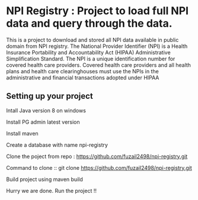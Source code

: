 # NPI Registry : Project to load full NPI data and query through the data.

This is a project to download and stored all NPI data available in public domain from NPI registry.
The National Provider Identifier (NPI) is a Health Insurance Portability and Accountability Act (HIPAA) Administrative Simplification Standard. The NPI is a unique identification number for covered health care providers.
Covered health care providers and all health plans and health care clearinghouses must use the NPIs in the administrative and financial transactions adopted under HIPAA



## Setting up your project


Intall Java version 8 on windows

Install PG admin latest version

Install maven 

Create a database with name npi-registry

Clone the poject from repo : https://github.com/fuzail2498/npi-registry.git

Command to clone :: git clone https://github.com/fuzail2498/npi-registry.git

Build project using maven build

Hurry we are done. Run the project !!

